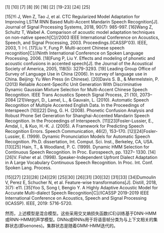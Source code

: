 <attachment contentEditable="false" data-atts="%5B%5D" data-aid=".atts-e6117fb0-f64d-4157-8ac8-5abcbf3a8c49"></attachment>

[1]
[10]
[7]
[8]
[9]
[18]
[2]
[19-23]
[24]
[25]

[15]Yi J, Wen Z, Tao J, et al. CTC Regularized Model Adaptation for Improving LSTM RNN Based Multi-Accent Mandarin Speech Recognition[J]. Journal of Signal Processing Systems, 2018, 90(7): 985-997.
[16]Wang Z, Schultz T, Waibel A. Comparison of acoustic model adaptation techniques on non-native speech[C]//2003 IEEE International Conference on Acoustics, Speech, and Signal Processing, 2003. Proceedings.(ICASSP'03). IEEE, 2003, 1: I-I.
[17]Liu Y, Fung P. Multi-accent Chinese speech recognition[C]//Ninth International Conference on Spoken Language Processing. 2006.
[18]Fung P, Liu Y. Effects and modeling of phonetic and acoustic confusions in accented speech[J]. the Journal of the Acoustical Society of America, 2005, 118(5): 3279-3293.
[19] Leading Group Office of Survey of Language Use in China (2006).
In survey of language use in China. Beijing: Yu Wen Press (in
Chinese).
[20]Davis S. B., & Mermelstein, P. (2013) Reliable Accent-Specific
Unit Generation With Discriminative Dynamic Gaussian Mixture
Selection for Multi-Accent Chinese Speech Recognition. IEEE
Trans Acoustics Speech Signal Process, 21 (10), 2073–2084
[21]Vergyri, D., Lamel, L., & Gauvain, L. (2010). Automatic Speech
Recognition of Multiple Accented English Data. In the Proceedings
of Interspeech
[10][22] Ding, G. H. (2008). Phonetic Confusion Analysis and Robust
Phone Set Generation for Shanghai-Accented Mandarin Speech
Recognition. In the Proceedings of Interspeech.
[11][23]Fosler-Lussier, E., Amdal, I., & Kuo, H.-K. J. (2005). A Framework
for Predicting Speech Recognition Errors. Speech Communication,
46(2), 153–170.
[12][24]Fosler-Lussier, E. (1999). Dynamic Pronunciation Models for
Automatic Speech Recognition. Ph.D. dissertation, Int. Comput.
Sci. Inst., Berkeley, CA, USA.
[13][25] Hain, T., & Woodland, P. C. (1999). Dynamic HMM Selection for
Continuous Speech Recognition. In Proc. Eurospeech, pp. 1327–
1330.
[14][26]V. Fisher et al. (1998). Speaker-Independent Upfront Dialect
Adaptation in A Large Vocabulary Continuous Speech
Recognition. In Proc. Int. Conf. Spoken Lang. Process.

[15][27]
[23][28]
[24][29]
[25][30]
[26][31]
[30][32]
[31][33]
[34]Dumoulin V, Perez E, Schucher N, et al. Feature-wise transformations[J]. Distill, 2018, 3(7): e11.
[35]Yoo S, Song I, Bengio Y. A Highly Adaptive Acoustic Model for Accurate Multi-dialect Speech Recognition[C]//ICASSP 2019-2019 IEEE International Conference on Acoustics, Speech and Signal Processing (ICASSP). IEEE, 2019: 5716-5720.




然而，上述模型是混合模型。这些采用交叉熵损失函数(CE)训练基于DNN-HMM或RNN-HMM的声学模型。DNNs或RNNs用于将语音帧分类为与上下文相关的集群状态(即senones)。集群状态是随着GMM-HMM迭代的。